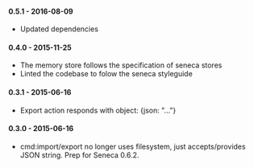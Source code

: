 #### 0.5.1 - 2016-08-09

* Updated dependencies

#### 0.4.0 - 2015-11-25

* The memory store follows the specification of seneca stores
* Linted the codebase to folow the seneca styleguide

#### 0.3.1 - 2015-06-16

*  Export action responds with object: {json: "..."}

#### 0.3.0 - 2015-06-16

* cmd:import/export no longer uses filesystem, just accepts/provides JSON string. Prep for Seneca 0.6.2.
